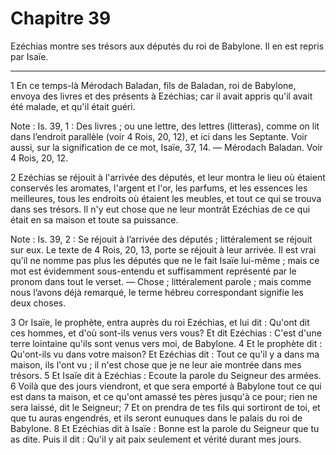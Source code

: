 # Chapitre 39

Ezéchias montre ses trésors aux députés du roi de Babylone.
Il en est repris par Isaïe.

***

1 En ce temps-là Mérodach Baladan, fils de Baladan, roi de Babylone, envoya des livres et des présents à Ezéchias; car il avait appris qu'il avait été malade, et qu'il était guéri.

<span class="bible-note">Note : </span> Is. 39, 1 : Des livres ; ou une lettre, des lettres (litteras), comme on lit dans l’endroit parallèle (voir 4 Rois, 20, 12), et ici dans les Septante. Voir aussi, sur la signification de ce mot, Isaïe, 37, 14. ― Mérodach Baladan. Voir 4 Rois, 20, 12.

2 Ezéchias se réjouit à l'arrivée des députés, et leur montra le lieu où étaient conservés les aromates, l'argent et l'or, les parfums, et les essences les meilleures, tous les endroits où étaient les meubles, et tout ce qui se trouva dans ses trésors. Il n'y eut chose que ne leur montrât Ezéchias de ce qui était en sa maison et toute sa puissance.

<span class="bible-note">Note : </span> Is. 39, 2 : Se réjouit à l’arrivée des députés ; littéralement se réjouit sur eux. Le texte de 4 Rois, 20, 13, porte se réjouit à leur arrivée. Il est vrai qu’il ne nomme pas plus les députés que ne le fait Isaïe lui-même ; mais ce mot est évidemment sous-entendu et suffisamment représenté par le pronom dans tout le verset. ― Chose ; littéralement parole ; mais comme nous l’avons déjà remarqué, le terme hébreu correspondant signifie les deux choses.


3 Or Isaïe, le prophète, entra auprès du roi Ezéchias, et lui dit : Qu'ont dit ces hommes, et d'où sont-ils venus vers vous? Et dit Ezéchias : C'est d'une terre lointaine qu'ils sont venus vers moi, de Babylone. 4 Et le prophète dit : Qu'ont-ils vu dans votre maison? Et Ezéchias dit : Tout ce qu'il y a dans ma maison, ils l'ont vu ; il n'est chose que je ne leur aie montrée dans mes trésors. 5 Et Isaïe dit à Ezéchias : Ecoute la parole du Seigneur des armées. 6 Voilà que des jours viendront, et que sera emporté à Babylone tout ce qui est dans ta maison, et ce qu'ont amassé tes pères jusqu'à ce pour; rien ne sera laissé, dit le Seigneur; 7 Et on prendra de tes fils qui sortiront de toi, et que tu auras engendrés, et ils seront eunuques dans le palais du roi de Babylone. 8 Et Ezéchias dit à Isaïe : Bonne est la parole du Seigneur que tu as dite. Puis il dit : Qu'il y ait paix seulement et vérité durant mes jours.

